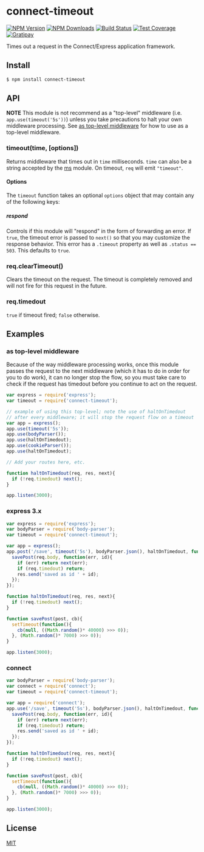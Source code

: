 # connect-timeout

[![NPM Version][npm-image]][npm-url]
[![NPM Downloads][downloads-image]][downloads-url]
[![Build Status][travis-image]][travis-url]
[![Test Coverage][coveralls-image]][coveralls-url]
[![Gratipay][gratipay-image]][gratipay-url]

Times out a request in the Connect/Express application framework.

## Install

```sh
$ npm install connect-timeout
```

## API

**NOTE** This module is not recommend as a "top-level" middleware (i.e.
`app.use(timeout('5s'))`) unless you take precautions to halt your own
middleware processing. See [as top-level middleware](#as-top-level-middleware)
for how to use as a top-level middleware.

### timeout(time, [options])

Returns middleware that times out in `time` milliseconds. `time` can also
be a string accepted by the [ms](https://www.npmjs.org/package/ms#readme)
module. On timeout, `req` will emit `"timeout"`.

#### Options

The `timeout` function takes an optional `options` object that may contain
any of the following keys:

##### respond

Controls if this module will "respond" in the form of forwarding an error.
If `true`, the timeout error is passed to `next()` so that you may customize
the response behavior. This error has a `.timeout` property as well as
`.status == 503`. This defaults to `true`.

### req.clearTimeout()

Clears the timeout on the request. The timeout is completely removed and
will not fire for this request in the future.

### req.timedout

`true` if timeout fired; `false` otherwise.

## Examples

### as top-level middleware

Because of the way middleware processing works, once this module
passes the request to the next middleware (which it has to do in order
for you to do work), it can no longer stop the flow, so you must take
care to check if the request has timedout before you continue to act
on the request.

```javascript
var express = require('express');
var timeout = require('connect-timeout');

// example of using this top-level; note the use of haltOnTimedout
// after every middleware; it will stop the request flow on a timeout
var app = express();
app.use(timeout('5s'));
app.use(bodyParser());
app.use(haltOnTimedout);
app.use(cookieParser());
app.use(haltOnTimedout);

// Add your routes here, etc.

function haltOnTimedout(req, res, next){
  if (!req.timedout) next();
}

app.listen(3000);
```

### express 3.x

```javascript
var express = require('express');
var bodyParser = require('body-parser');
var timeout = require('connect-timeout');

var app = express();
app.post('/save', timeout('5s'), bodyParser.json(), haltOnTimedout, function(req, res, next){
  savePost(req.body, function(err, id){
    if (err) return next(err);
    if (req.timedout) return;
    res.send('saved as id ' + id);
  });
});

function haltOnTimedout(req, res, next){
  if (!req.timedout) next();
}

function savePost(post, cb){
  setTimeout(function(){
    cb(null, ((Math.random()* 40000) >>> 0));
  }, (Math.random()* 7000) >>> 0));
}

app.listen(3000);
```

### connect

```javascript
var bodyParser = require('body-parser');
var connect = require('connect');
var timeout = require('connect-timeout');

var app = require('connect');
app.use('/save', timeout('5s'), bodyParser.json(), haltOnTimedout, function(req, res, next){
  savePost(req.body, function(err, id){
    if (err) return next(err);
    if (req.timedout) return;
    res.send('saved as id ' + id);
  });
});

function haltOnTimedout(req, res, next){
  if (!req.timedout) next();
}

function savePost(post, cb){
  setTimeout(function(){
    cb(null, ((Math.random()* 40000) >>> 0));
  }, (Math.random()* 7000) >>> 0));
}

app.listen(3000);
```

## License

[MIT](LICENSE)

[npm-image]: https://img.shields.io/npm/v/connect-timeout.svg
[npm-url]: https://npmjs.org/package/connect-timeout
[travis-image]: https://img.shields.io/travis/expressjs/timeout/master.svg
[travis-url]: https://travis-ci.org/expressjs/timeout
[coveralls-image]: https://img.shields.io/coveralls/expressjs/timeout/master.svg
[coveralls-url]: https://coveralls.io/r/expressjs/timeout?branch=master
[downloads-image]: https://img.shields.io/npm/dm/connect-timeout.svg
[downloads-url]: https://npmjs.org/package/connect-timeout
[gratipay-image]: https://img.shields.io/gratipay/dougwilson.svg
[gratipay-url]: https://www.gratipay.com/dougwilson/
